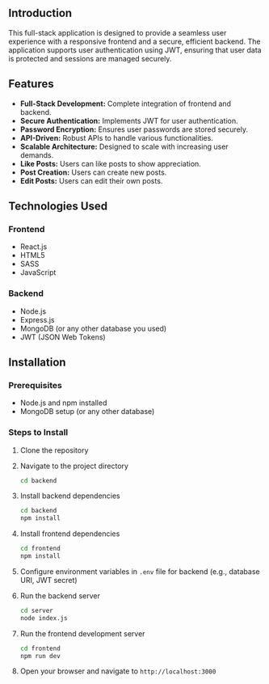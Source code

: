 ## Introduction

This full-stack application is designed to provide a seamless user experience with a responsive frontend and a secure, efficient backend. The application supports user authentication using JWT, ensuring that user data is protected and sessions are managed securely.

## Features

- **Full-Stack Development:** Complete integration of frontend and backend.
- **Secure Authentication:** Implements JWT for user authentication.
- **Password Encryption:** Ensures user passwords are stored securely.
- **API-Driven:** Robust APIs to handle various functionalities.
- **Scalable Architecture:** Designed to scale with increasing user demands.
- **Like Posts:** Users can like posts to show appreciation.
- **Post Creation:** Users can create new posts.
- **Edit Posts:** Users can edit their own posts.

## Technologies Used

### Frontend

- React.js
- HTML5
- SASS
- JavaScript

### Backend

- Node.js
- Express.js
- MongoDB (or any other database you used)
- JWT (JSON Web Tokens)

## Installation

### Prerequisites

- Node.js and npm installed
- MongoDB setup (or any other database)

### Steps to Install

1. Clone the repository

2. Navigate to the project directory
    ```sh
    cd backend
    ```
3. Install backend dependencies
    ```sh
    cd backend
    npm install
    ```
4. Install frontend dependencies
    ```sh
    cd frontend
    npm install
    ```
5. Configure environment variables in `.env` file for backend (e.g., database URI, JWT secret)

6. Run the backend server
    ```sh
    cd server
    node index.js
    ```
7. Run the frontend development server
    ```sh
    cd frontend
    npm run dev
    ```


3. Open your browser and navigate to `http://localhost:3000`

